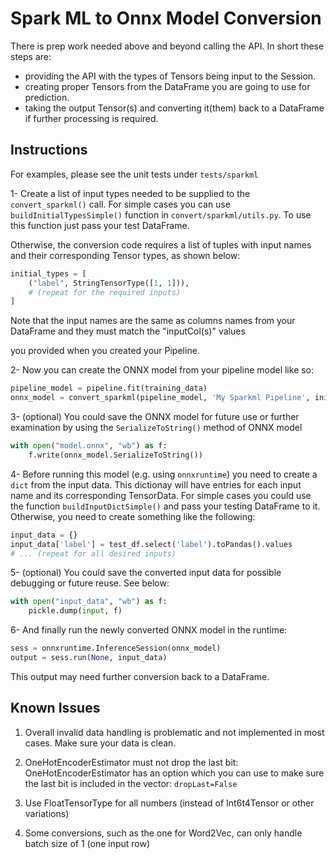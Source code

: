 <!--- SPDX-License-Identifier: Apache-2.0 -->

# Spark ML to Onnx Model Conversion

There is prep work needed above and beyond calling the API. In short these steps are:

* providing the API with the types of Tensors being input to the Session.
* creating proper Tensors from the DataFrame you are going to use for prediction.
* taking the output Tensor(s) and converting it(them) back to a DataFrame if further processing is required.

## Instructions
For examples, please see the unit tests under `tests/sparkml`

1- Create a list of input types needed to be supplied to the `convert_sparkml()` call.
For simple cases you can use `buildInitialTypesSimple()` function in `convert/sparkml/utils.py`.
To use this function just pass your test DataFrame.

Otherwise, the conversion code requires a list of tuples with input names and their corresponding Tensor types, as shown below:
```python
initial_types = [
    ("label", StringTensorType([1, 1])),
    # (repeat for the required inputs)
]
```
Note that the input names are the same as columns names from your DataFrame and they must match the "inputCol(s)" values

you provided when you created your Pipeline.

2- Now you can create the ONNX model from your pipeline model like so:
```python
pipeline_model = pipeline.fit(training_data)
onnx_model = convert_sparkml(pipeline_model, 'My Sparkml Pipeline', initial_types)
```

3- (optional) You could save the ONNX model for future use or further examination by using the `SerializeToString()`
method of ONNX model

```python
with open("model.onnx", "wb") as f:
    f.write(onnx_model.SerializeToString())
```

4- Before running this model (e.g. using `onnxruntime`) you need to create a `dict` from the input data. This dictionay
 will have entries for each input name and its corresponding TensorData. For simple cases you could use the function
`buildInputDictSimple()` and pass your testing DataFrame to it. Otherwise, you need to create something like the following:

```python
input_data = {}
input_data['label'] = test_df.select('label').toPandas().values
# ... (repeat for all desired inputs)
```


5- (optional) You could save the converted input data for possible debugging or future reuse. See below:
```python
with open("input_data", "wb") as f:
    pickle.dump(input, f)
```

6- And finally run the newly converted ONNX model in the runtime:
```python
sess = onnxruntime.InferenceSession(onnx_model)
output = sess.run(None, input_data)

```
 This output may need further conversion back to a DataFrame.


## Known Issues

1. Overall invalid data handling is problematic and not implemented in most cases.
Make sure your data is clean.

2. OneHotEncoderEstimator must not drop the last bit: OneHotEncoderEstimator has an option
which you can use to make sure the last bit is included in the vector: `dropLast=False`

3. Use FloatTensorType for all numbers (instead of Int6t4Tensor or other variations)

4. Some conversions, such as the one for Word2Vec, can only handle batch size of 1 (one input row)

